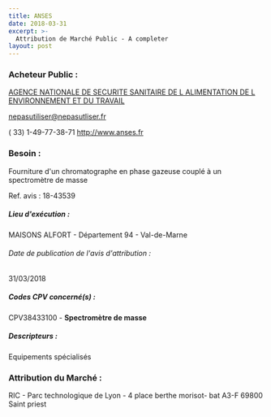 ```yaml
---
title: ANSES
date: 2018-03-31
excerpt: >-
  Attribution de Marché Public - A completer
layout: post
---
```


### Acheteur Public : 
<a href="/acheteur-132/siren-130012024"> AGENCE NATIONALE DE SECURITE SANITAIRE DE L ALIMENTATION DE L ENVIRONNEMENT ET DU TRAVAIL</a><br/>



nepasutiliser@nepasutliser.fr

( 33) 1-49-77-38-71
http://www.anses.fr
### Besoin :

Fourniture d'un chromatographe en phase gazeuse couplé à un spectromètre de masse

Ref. avis : 18-43539


##### Lieu d'exécution :

MAISONS ALFORT - Département 94 - Val-de-Marne

###### Date de publication de l'avis d'attribution : 
31/03/2018

##### Codes CPV concerné(s) :
CPV38433100 - **Spectromètre de masse** <br/>

##### Descripteurs :
Equipements spécialisés <br/>

### Attribution du Marché :
RIC - Parc technologique de Lyon - 4 place berthe morisot- bat A3-F 69800 Saint priest <br/>

